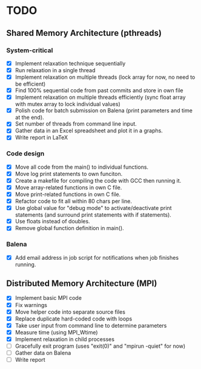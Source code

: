 # TODO

## Shared Memory Architecture (pthreads)

### System-critical
* [X] Implement relaxation technique sequentially
* [X] Run relaxation in a single thread
* [X] Implement relaxation on multiple threads (lock array for now, no need to be efficient)
* [X] Find 100% sequential code from past commits and store in own file
* [X] Implement relaxation on multiple threads efficiently (sync float array with mutex array to lock individual values)
* [X] Polish code for batch submission on Balena (print parameters and time at the end).
* [X] Set number of threads from command line input.
* [X] Gather data in an Excel spreadsheet and plot it in a graphs.
* [X] Write report in LaTeX

### Code design
* [X] Move all code from the main() to individual functions.
* [X] Move log print statements to own funciton.
* [X] Create a makefile for compiling the code with GCC then running it.
* [X] Move array-related functions in own C file.
* [X] Move print-related functions in own C file.
* [X] Refactor code to fit all within 80 chars per line.
* [X] Use global value for "debug mode" to activate/deactivate print statements (and surround print statements with if statements).
* [X] Use floats instead of doubles.
* [X] Remove global function definition in main().

### Balena
* [X] Add email address in job script for notifications when job finishes running.


## Distributed Memory Architecture (MPI)

* [X] Implement basic MPI code
* [X] Fix warnings
* [X] Move helper code into separate source files
* [X] Replace duplicate hard-coded code with loops
* [X] Take user input from command line to determine parameters
* [X] Measure time (using MPI_Wtime)
* [X] Implement relaxation in child processes
* [ ] Gracefully exit program (uses "exit(0)" and "mpirun -quiet" for now)
* [ ] Gather data on Balena
* [ ] Write report
